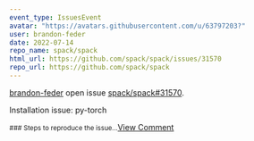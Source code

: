 ```yaml
---
event_type: IssuesEvent
avatar: "https://avatars.githubusercontent.com/u/63797203?"
user: brandon-feder
date: 2022-07-14
repo_name: spack/spack
html_url: https://github.com/spack/spack/issues/31570
repo_url: https://github.com/spack/spack
---
```


<a href='https://github.com/brandon-feder' target='_blank'>brandon-feder</a> open issue <a href='https://github.com/spack/spack/issues/31570' target='_blank'>spack/spack#31570</a>.

<p>Installation issue: py-torch</p><small>### Steps to reproduce the issue...</small><a href='https://github.com/spack/spack/issues/31570' target='_blank'>View Comment</a>